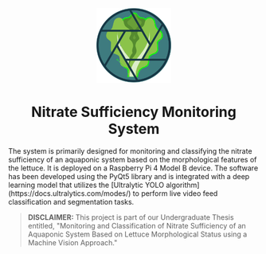 <p align="center">
  <img src="https://github.com/jeraldconstantino/nitrate-sufficiency-monitoring-system/blob/main/icon/logo.svg" alt="banner" width="150" height="150">
</p>
<h1 align="center">Nitrate Sufficiency Monitoring System</h1>
The system is primarily designed for monitoring and classifying the nitrate sufficiency of an aquaponic system based on the morphological features of the lettuce. It is deployed on a Raspberry Pi 4 Model B device. The software has been developed using the PyQt5 library and is integrated with a deep learning model that utilizes the [Ultralytic YOLO algorithm](https://docs.ultralytics.com/modes/) to perform live video feed classification and segmentation tasks.



> **DISCLAIMER:** This project is part of our Undergraduate Thesis entitled, "Monitoring and Classification of Nitrate Sufficiency of an Aquaponic System Based on Lettuce Morphological Status using a Machine Vision Approach."
